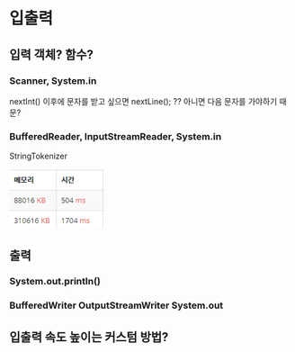 # 입출력

## 입력 객체? 함수?

### Scanner, System.in

nextInt() 이후에 문자를 받고 싶으면
nextLine(); ?? 아니면 다음 문자를 가야하기 때문?

### BufferedReader, InputStreamReader, System.in
StringTokenizer

![img.png](../source/sc_bf.png)

## 출력

### System.out.println()

### BufferedWriter OutputStreamWriter System.out


## 입출력 속도 높이는 커스텀 방법?
